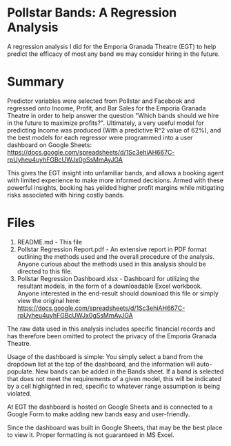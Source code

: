 # Pollstar Bands: A Regression Analysis
A regression analysis I did for the Emporia Granada Theatre (EGT) to help predict the efficacy of most any band we may consider hiring in the future.

# Summary

Predictor variables were selected from Pollstar and Facebook and regressed onto Income, Profit, and Bar Sales for the Emporia Granada Theatre in order to help answer the question "Which bands should we hire in the future to maximize profits?".  Ultimately, a very useful model for predicting Income was produced (With a predictive R^2 value of 62%), and the best models for each regressor were programmed into a user dashboard on Google Sheets:
https://docs.google.com/spreadsheets/d/1Sc3ehiAH667C-rpUyheu4uyhFGBcUWJx0gSsMmAyJGA

This gives the EGT insight into unfamiliar bands, and allows a booking agent with limited experience to make more informed decisions. Armed with these powerful insights, booking has yeilded higher profit margins while mitigating risks associated with hiring costly bands.

# Files
1. README.md - This file
2. Pollstar Regression Report.pdf - An extensive report in PDF format outlining the methods used and the overall procedure of the analysis.  Anyone curious about the methods used in this analysis should be directed to this file.
3. Pollstar Regression Dashboard.xlsx - Dashboard for utilizing the resultant models, in the form of a downloadable Excel workbook. Anyone interested in the end-result should download this file or simply view the original here:
https://docs.google.com/spreadsheets/d/1Sc3ehiAH667C-rpUyheu4uyhFGBcUWJx0gSsMmAyJGA

The raw data used in this analysis includes specific financial records and has therefore been omitted to protect the privacy of the Emporia Granada Theatre.

Usage of the dashboard is simple: You simply select a band from the dropdown list at the top of the dashboard, and the information will auto-populate.  New bands can be added in the Bands sheet.  If a band is selected that does not meet the requirements of a given model, this will be indicated by a cell highlighted in red, specific to whatever range assumption is being violated.

At EGT the dashboard is hosted on Google Sheets and is connected to a Google Form to make adding new bands easy and user-friendly.

Since the dashboard was built in Google Sheets, that may be the best place to view it.  Proper formatting is not guaranteed in MS Excel.

